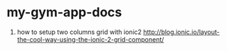 # my-gym-app-docs

1. how to setup two columns grid with ionic2 
http://blog.ionic.io/layout-the-cool-way-using-the-ionic-2-grid-component/

